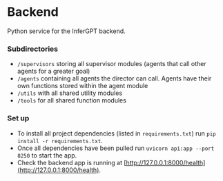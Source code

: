 # Backend

Python service for the InferGPT backend.

### Subdirectories
- `/supervisors` storing all supervisor modules (agents that call other agents for a greater goal)
- `/agents` containing all agents the director can call. Agents have their own functions stored within the agent module
- `/utils` with all shared utility modules
- `/tools` for all shared function modules

### Set up
- To install all project dependencies (listed in `requirements.txt`) run `pip install -r requirements.txt`.
- Once all dependencies have been pulled run `uvicorn api:app --port 8250` to start the app. 
- Check the backend app is running at [http://127.0.0.1:8000/health](http://127.0.0.1:8000/health).
